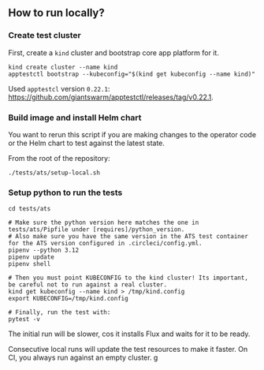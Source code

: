 ## How to run locally?

### Create test cluster

First, create a `kind` cluster and bootstrap core app platform for it.

```shell
kind create cluster --name kind
apptestctl bootstrap --kubeconfig="$(kind get kubeconfig --name kind)"
```

Used `apptestcl` version `0.22.1`: https://github.com/giantswarm/apptestctl/releases/tag/v0.22.1.

### Build image and install Helm chart

You want to rerun this script if you are making changes to the operator code or the Helm chart to test against the
latest state.

From the root of the repository:

```shell
./tests/ats/setup-local.sh
```
### Setup python to run the tests

```shell
cd tests/ats

# Make sure the python version here matches the one in tests/ats/Pipfile under [requires]/python_version.
# Also make sure you have the same version in the ATS test container for the ATS version configured in .circleci/config.yml.
pipenv --python 3.12
pipenv update
pipenv shell

# Then you must point KUBECONFIG to the kind cluster! Its important, be careful not to run against a real cluster.
kind get kubeconfig --name kind > /tmp/kind.config
export KUBECONFIG=/tmp/kind.config

# Finally, run the test with:
pytest -v
```

The initial run will be slower, cos it installs Flux and waits for it to be ready.

Consecutive local runs will update the test resources to make it faster. On CI, you always run against an empty cluster.
g
